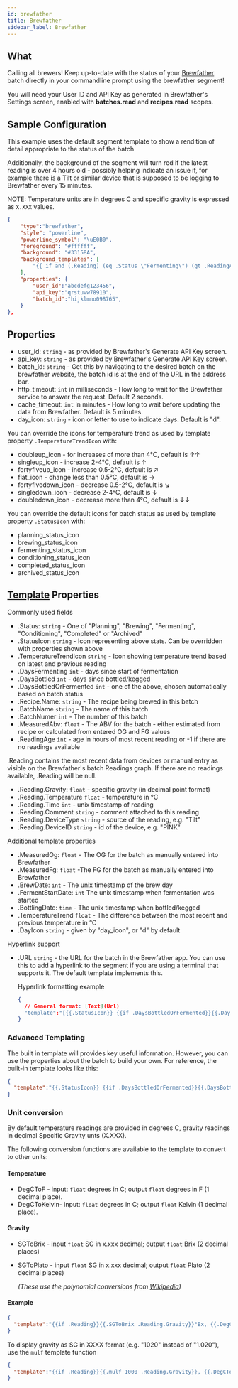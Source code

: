 ```yaml
---
id: brewfather
title: Brewfather
sidebar_label: Brewfather
---
```


## What

Calling all brewers!  Keep up-to-date with the status of your [Brewfather][brewfather] batch directly in your
commandline prompt using the brewfather segment!

You will need your User ID and API Key as generated in
Brewfather's Settings screen, enabled with **batches.read** and **recipes.read** scopes.

## Sample Configuration

This example uses the default segment template to show a rendition of detail appropriate to the status of the batch

Additionally, the background of the segment will turn red if the latest reading is over 4 hours old - possibly helping indicate
an issue if, for example there is a Tilt or similar device that is supposed to be logging to Brewfather every 15 minutes.

NOTE: Temperature units are in degrees C and specific gravity is expressed as `X.XXX` values.

```json
{
    "type":"brewfather",
    "style": "powerline",
    "powerline_symbol": "\uE0B0",
    "foreground": "#ffffff",
    "background": "#33158A",
    "background_templates": [
        "{{ if and (.Reading) (eq .Status \"Fermenting\") (gt .ReadingAge 4) }}#cc1515{{end}}"
    ],
    "properties": {
        "user_id":"abcdefg123456",
        "api_key":"qrstuvw78910",
        "batch_id":"hijklmno098765",
    }
},
```

## Properties

- user_id: `string` - as provided by Brewfather's Generate API Key screen.
- api_key: `string` - as provided by Brewfather's Generate API Key screen.
- batch_id: `string` - Get this by navigating to the desired batch on the brewfather website,
the batch id is at the end of the URL in the address bar.
- http_timeout: `int` in milliseconds - How long to wait for the Brewfather service to answer the request.  Default 2 seconds.
- cache_timeout: `int` in minutes - How long to wait before updating the data from Brewfather.  Default is 5 minutes.
- day_icon: `string` - icon or letter to use to indicate days.  Default is "d".

You can override the icons for temperature trend as used by template property `.TemperatureTrendIcon` with:

- doubleup_icon - for increases of more than 4°C, default is ↑↑
- singleup_icon - increase 2-4°C, default is ↑
- fortyfiveup_icon - increase 0.5-2°C, default is ↗
- flat_icon - change less than 0.5°C, default is →
- fortyfivedown_icon - decrease 0.5-2°C, default is ↘
- singledown_icon - decrease 2-4°C, default is ↓
- doubledown_icon - decrease more than 4°C, default is ↓↓

You can override the default icons for batch status as used by template property `.StatusIcon` with:

- planning_status_icon
- brewing_status_icon
- fermenting_status_icon
- conditioning_status_icon
- completed_status_icon
- archived_status_icon

## [Template][templates] Properties

Commonly used fields

- .Status: `string` - One of "Planning", "Brewing", "Fermenting", "Conditioning", "Completed" or "Archived"
- .StatusIcon `string` - Icon representing above stats.  Can be overridden with properties shown above
- .TemperatureTrendIcon `string` - Icon showing temperature trend based on latest and previous reading
- .DaysFermenting `int` - days since start of fermentation
- .DaysBottled `int` - days since bottled/kegged
- .DaysBottledOrFermented `int` - one of the above, chosen automatically based on batch status
- .Recipe.Name: `string` - The recipe being brewed in this batch
- .BatchName `string` - The name of this batch
- .BatchNumer `int` - The number of this batch
- .MeasuredAbv: `float` - The ABV for the batch - either estimated from recipe or calculated from entered OG and FG values
- .ReadingAge `int` - age in hours of most recent reading or -1 if there are no readings available

.Reading contains the most recent data from devices or manual entry as visible on the Brewfather's batch Readings graph.
If there are no readings available, .Reading will be null.

- .Reading.Gravity: `float` - specific gravity (in decimal point format)
- .Reading.Temperature `float` - temperature in °C
- .Reading.Time `int` - unix timestamp of reading
- .Reading.Comment `string` - comment attached to this reading
- .Reading.DeviceType `string` - source of the reading, e.g. "Tilt"
- .Reading.DeviceID `string` - id of the device, e.g. "PINK"

Additional template properties

- .MeasuredOg: `float` - The OG for the batch as manually entered into Brewfather
- .MeasuredFg: `float` -The FG for the batch as manually entered into Brewfather
- .BrewDate: `int` - The unix timestamp of the brew day
- .FermentStartDate: `int` The unix timestamp when fermentation was started
- .BottlingDate: `time` - The unix timestamp when bottled/kegged
- .TemperatureTrend `float` - The difference between the most recent and previous temperature in °C
- .DayIcon `string` - given by "day_icon", or "d" by default

Hyperlink support

- .URL `string` - the URL for the batch in the Brewfather app.  You can use this to add a hyperlink to the segment
if you are using a terminal that supports it.  The default template implements this.

  Hyperlink formatting example

  ````json
  {
    // General format: [Text](Url)
    "template":"[{{.StatusIcon}} {{if .DaysBottledOrFermented}}{{.DaysBottledOrFermented}}d{{end}} {{.Recipe.Name}}]({{.URL}})"
  }

  ````

### Advanced Templating

The built in template will provides key useful information.  However, you can use the properties about the batch
to build your own.  For reference, the built-in template looks like this:

  ````json
  {
    "template":"{{.StatusIcon}} {{if .DaysBottledOrFermented}}{{.DaysBottledOrFermented}}{{.DayIcon}} {{end}}[{{.Recipe.Name}}]({{.URL}}) {{printf \"%.1f\" .MeasuredAbv}}%{{ if and (.Reading) (eq .Status \"Fermenting\")}}: {{printf \"%.3f\" .Reading.Gravity}} {{.Reading.Temperature}}\u00b0 {{.TemperatureTrendIcon}}{{end}}"
  }
  ````

### Unit conversion

By default temperature readings are provided in degrees C, gravity readings in decimal Specific Gravity unts (X.XXX).

The following conversion functions are available to the template to convert to other units:

#### Temperature

- DegCToF - input: `float` degrees in C;  output `float` degrees in F (1 decimal place).
- DegCToKelvin- input: `float` degrees in C;  output `float` Kelvin (1 decimal place).

#### Gravity

- SGToBrix - input `float` SG in x.xxx decimal; output `float` Brix (2 decimal places)
- SGToPlato - input `float` SG in x.xxx decimal; output `float` Plato (2 decimal places)

  *(These use the polynomial conversions from [Wikipedia][wikipedia_gravity_page])*

#### Example

```` json
{
  "template":"{{if .Reading}}{{.SGToBrix .Reading.Gravity}}°Bx, {{.DegCToF .Reading.Temperature}}°F{{end}}"
}
````

To display gravity as SG in XXXX format (e.g. "1020" instead of "1.020"), use the `mulf` template function

```` json
{
  "template":"{{if .Reading}}{{.mulf 1000 .Reading.Gravity}}, {{.DegCToF .Reading.Temperature}}°F{{end}}"
}
````

[templates]: /docs/config-templates
[brewfather]: http://brewfather.app
[wikipedia_gravity_page]:https://en.wikipedia.org/wiki/Brix#Specific_gravity_2

